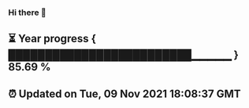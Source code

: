### Hi there 👋
⏳ Year progress { █████████████████████████▁▁▁▁▁ } 85.69 %
---
⏰ Updated on Tue, 09 Nov 2021 18:08:37 GMT
---
